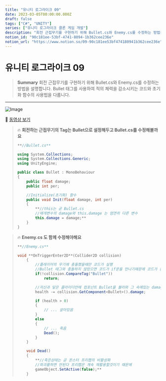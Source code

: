 ```yaml
---
title: "유니티 로그라이크 09"
date: 2023-03-05T00:00:00.000Z
draft: false
tags: ["C#", "UNITY"]
series: ["유니티 로그라이크 클론 게임 개발"]
description: "회전 근접무기를 구현하기 위해 Bullet.cs와 Enemy.cs를 수정하는 방법을 설명합니다. Bullet 태그를 사용하여 적의 체력을 감소시키는 코드와 초기화 함수의 사용법을 다룹니다."
notion_id: "90c181ee-53bf-4741-8094-1b362cee236e"
notion_url: "https://www.notion.so/09-90c181ee53bf474180941b362cee236e"
---
```


# 유니티 로그라이크 09

> **Summary**
> 회전 근접무기를 구현하기 위해 Bullet.cs와 Enemy.cs를 수정하는 방법을 설명합니다. Bullet 태그를 사용하여 적의 체력을 감소시키는 코드와 초기화 함수의 사용법을 다룹니다.

---

![Image](https://prod-files-secure.s3.us-west-2.amazonaws.com/09ccd4d5-876c-4bba-bbdf-cc77a0a11257/7342e0f9-722f-4da5-92bc-994eb5973b92/Untitled.png?X-Amz-Algorithm=AWS4-HMAC-SHA256&X-Amz-Content-Sha256=UNSIGNED-PAYLOAD&X-Amz-Credential=ASIAZI2LB46656KGG5RS%2F20250724%2Fus-west-2%2Fs3%2Faws4_request&X-Amz-Date=20250724T102214Z&X-Amz-Expires=3600&X-Amz-Security-Token=IQoJb3JpZ2luX2VjEAIaCXVzLXdlc3QtMiJIMEYCIQDlApUlzyUqmzdSlaHO%2Fm4ffG%2FGoQuW%2BKjupcM0IpmBegIhAIvUACtn8lkvcUSEYJeFB8EtlVrTHt7oXQVcQTASemsHKv8DCCoQABoMNjM3NDIzMTgzODA1IgyOv%2BGoXRL4Q8bplGQq3AOGvmB3mSCVA1KeKXJLzFNv9iU%2BpEZLbLzXd83yVyaAd73BR2FqMlsCl3aLbPccAD4qck1wdR%2BCk9FGLh40%2FaGjrbNBB9ZiWOOmZVnUeJvG39oAM0clyx3P7sl3GIpsJpcuNdzVgF4O7PidCkbb7xnIJBoo7kvSmYYzZZNSCNsBhth7bqCwqn%2BRi%2B0vSz3NDsGkwJ1Z0Au4lLKPl6VIqf7OQyyV6G5HPhqnuc1USdncQ80dHhnFx%2B28BVohpIrKH%2F%2BKVrsIXwCOkJ0mdzNB1KbPLrI156kOM5%2F7aYiE90BLK1oEBBJanu2XS%2BMlofmiLjBOOr1dwfqhX%2FyQosCO7iezlsagN6gCL%2BHOqnYTF9QDGllO98gz5k5pwgYURvdRj6FvHl3yrpL34Snz0OgiV19LAcXLAEzVr%2BAHw5nEvZqvQ0RcfsK5VC8PSSjmdVwiOE6Tf6PiomQbNWYDUH2I3dacL08F8mQrCFChZ%2FA79Bx0RSE5mz749XyRHIo3K%2FB1eL9CKUEZwXJ6LF0A5hHgwC4bd1vimXbwEXgylJ%2B1tChWrH9MO1pd3ZSSq9v35ElETW0hWtGtUHQ%2BwxaHDtfKHf9B0PkWIl%2BU9RcqrCTc%2BqO15a%2FprpsFt5CjJCR4ODC89YfEBjqkAbETLP8f3y4Z%2Fi2LCuwNREk81QV7FYm%2F6bgr%2F0OIV2TfsITpyQPIKxBxGfULYV%2B5Ru9Fm43%2Bh%2F1xKgAGLOWtWxhLbZGshksPDJ8H48uhSnArxLrbyUhqKvjImPZA2zUzQ7%2BmtsKppdgt70RFou6%2BBvDLWPxU77u3n3MM8DQFwgZSPhIuVQJ2Cd%2FVO7c2cJi0BYIn544rka9sDMBBBgBaE%2F46wcDK&X-Amz-Signature=ae9beb63f2d1936154d2c8d0c0dde1da888e1c709c6841b5c7311565bb0eb873&X-Amz-SignedHeaders=host&x-amz-checksum-mode=ENABLED&x-id=GetObject)

🎥 [동영상 보기](https://www.youtube.com/watch?v=HPJVVcRKwn0&list=PLO-mt5Iu5TeZF8xMHqtT_DhAPKmjF6i3x&index=10)

> 🔥 **회전하는 근접무기의 Tag는  Bullet으로 설정해두고 Bullet.cs를 수정해볼까요**
> ```c#
> **//Bullet.cs**
>
> using System.Collections;
> using System.Collections.Generic;
> using UnityEngine;
>
> public class Bullet : MonoBehaviour
> {
>     public float damage;
>     public int per;
>
>     //Initialize(초기화) 함수
>     public void Init(float damage, int per)
>     {
>         **//this는 곧 Bullet.cs
>         //매개변수의 damage와 this.damage 는 엄연히 다른 변수
>         this.damage = damage;**
>     }
> }
> ```
>
>

> 🔥 **Enemy.cs 도 함께 수정해야해요**
> ```c#
> **//Enemy.cs**
>
> void **OnTriggerEnter2D**(Collider2D collision) 
>     {
>         //플레이어의 무기에 충돌했을때만 코드가 실행
>         //Bullet 태그와 충돌하지 않았으면 코드가 if문을 만나기때문에 코드가 종료됨
>         if(!collision.CompareTag("Bullet"))
>             return;
>
>         //자신과 닿은 콜라이더안에 컴포넌트 Bullet을 불러와 그 속에있는 damage변수의 크기만큼 자신의 피를 깎는다
>         health -= collision.GetComponent<Bullet>().damage;
>
>         if (health > 0)
>         {
>             // ... 살아있음
>         }
>         else
>         {
>             // ... 죽음
>             Dead();
>         }
>     }
>
>     void Dead()
>     {
>         **//죽은상태는 곧 몬스터 프리팹의 비활성화
>         //파괴를하면 안된다 프리팹은 계속 재활용할것이기 때문에
>         gameObject.SetActive(false);**
>     }
> ```
>
>

